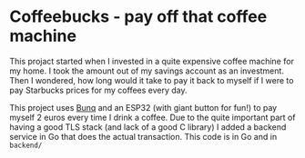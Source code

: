 # Coffeebucks - pay off that coffee machine

This projact started when I invested in a quite expensive coffee machine for my home. I took the amount out of my savings account as an investment.
Then I wondered, how long would it take to pay it back to myself if I were to pay Starbucks prices for my coffees every day.

This project uses [Bunq](https://bunq.com/invite/Maartje) and an ESP32 (with giant button for fun!) to pay myself 2 euros every time I drink a coffee.
Due to the quite important part of having a good TLS stack (and lack of a good C library) I added a backend service in Go that does the actual transaction. This code is in Go and in `backend/`